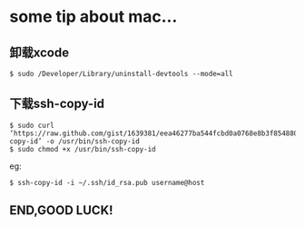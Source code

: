 some tip about mac...
=====================

卸载xcode
---------

    $ sudo /Developer/Library/uninstall-devtools --mode=all

下载ssh-copy-id
---------------

    $ sudo curl ‘https://raw.github.com/gist/1639381/eea46277ba544fcbd0a0768e8b3f854880ddb772/ssh-copy-id’ -o /usr/bin/ssh-copy-id
    $ sudo chmod +x /usr/bin/ssh-copy-id
eg:

    $ ssh-copy-id -i ~/.ssh/id_rsa.pub username@host




END,GOOD LUCK!
--------------